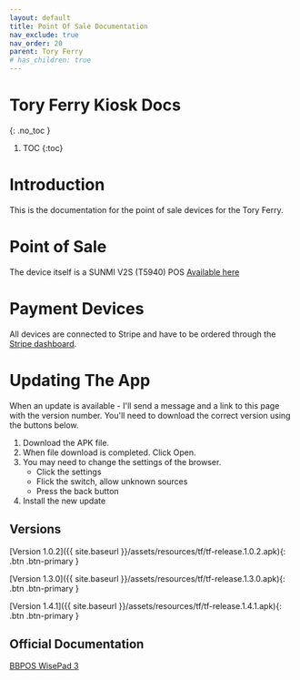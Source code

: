 ```yaml
---
layout: default
title: Point Of Sale Documentation
nav_exclude: true
nav_order: 20
parent: Tory Ferry
# has_children: true
---
```


# Tory Ferry Kiosk Docs
{: .no_toc }

1. TOC
{:toc}

# Introduction

This is the documentation for the point of sale devices for the Tory Ferry.

# Point of Sale

The device itself is a SUNMI V2S (T5940) POS
[Available here](https://androidepos.co.uk/product/sunmi-v2s-t5940-handheld-pos-terminal-p06060017-gms-4g-3gb-ram/)

# Payment Devices

All devices are connected to Stripe and have to be ordered through the [Stripe dashboard](https://dashboard.stripe.com/terminal/shop/thsku_JAFoSBKsmkjGw0). 

# Updating The App

When an update is available - I'll send a message and a link to this page with the version number. You'll need to download the correct version using the buttons below.

1. Download the APK file.
2. When file download is completed. Click Open.
3. You may need to change the settings of the browser.
    - Click the settings
    - Flick the switch, allow unknown sources
    - Press the back button
4. Install the new update


## Versions

[Version 1.0.2]({{ site.baseurl }}/assets/resources/tf/tf-release.1.0.2.apk){: .btn .btn-primary }

[Version 1.3.0]({{ site.baseurl }}/assets/resources/tf/tf-release.1.3.0.apk){: .btn .btn-primary }

[Version 1.4.1]({{ site.baseurl }}/assets/resources/tf/tf-release.1.4.1.apk){: .btn .btn-primary }

## Official Documentation

[BBPOS WisePad 3](https://stripe.com/docs/terminal/readers/bbpos-wisepad3)